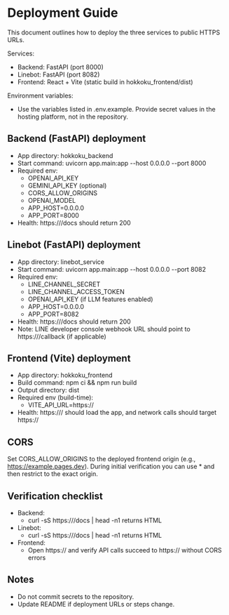 # Deployment Guide

This document outlines how to deploy the three services to public HTTPS URLs.

Services:
- Backend: FastAPI (port 8000)
- Linebot: FastAPI (port 8082)
- Frontend: React + Vite (static build in hokkoku_frontend/dist)

Environment variables:
- Use the variables listed in .env.example. Provide secret values in the hosting platform, not in the repository.


## Backend (FastAPI) deployment

- App directory: hokkoku_backend
- Start command: uvicorn app.main:app --host 0.0.0.0 --port 8000
- Required env:
  - OPENAI_API_KEY
  - GEMINI_API_KEY (optional)
  - CORS_ALLOW_ORIGINS
  - OPENAI_MODEL
  - APP_HOST=0.0.0.0
  - APP_PORT=8000
- Health: https://<backend>/docs should return 200


## Linebot (FastAPI) deployment

- App directory: linebot_service
- Start command: uvicorn app.main:app --host 0.0.0.0 --port 8082
- Required env:
  - LINE_CHANNEL_SECRET
  - LINE_CHANNEL_ACCESS_TOKEN
  - OPENAI_API_KEY (if LLM features enabled)
  - APP_HOST=0.0.0.0
  - APP_PORT=8082
- Health: https://<linebot>/docs should return 200
- Note: LINE developer console webhook URL should point to https://<linebot>/callback (if applicable)


## Frontend (Vite) deployment

- App directory: hokkoku_frontend
- Build command: npm ci && npm run build
- Output directory: dist
- Required env (build-time):
  - VITE_API_URL=https://<backend-url>
- Health: https://<frontend>/ should load the app, and network calls should target https://<backend-url>


## CORS

Set CORS_ALLOW_ORIGINS to the deployed frontend origin (e.g., https://example.pages.dev). During initial verification you can use * and then restrict to the exact origin.


## Verification checklist

- Backend:
  - curl -sS https://<backend>/docs | head -n1 returns HTML
- Linebot:
  - curl -sS https://<linebot>/docs | head -n1 returns HTML
- Frontend:
  - Open https://<frontend> and verify API calls succeed to https://<backend> without CORS errors


## Notes

- Do not commit secrets to the repository.
- Update README if deployment URLs or steps change.
